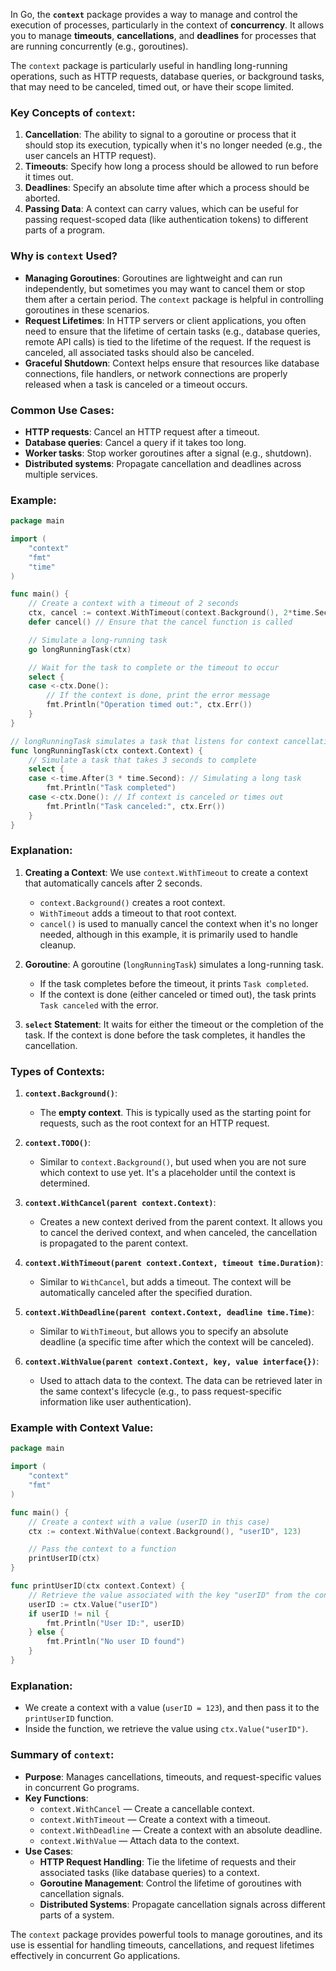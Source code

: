 In Go, the **`context`** package provides a way to manage and control the execution of processes, particularly in the context of **concurrency**. It allows you to manage **timeouts**, **cancellations**, and **deadlines** for processes that are running concurrently (e.g., goroutines). 

The `context` package is particularly useful in handling long-running operations, such as HTTP requests, database queries, or background tasks, that may need to be canceled, timed out, or have their scope limited.

### Key Concepts of `context`:

1. **Cancellation**: The ability to signal to a goroutine or process that it should stop its execution, typically when it's no longer needed (e.g., the user cancels an HTTP request).
2. **Timeouts**: Specify how long a process should be allowed to run before it times out.
3. **Deadlines**: Specify an absolute time after which a process should be aborted.
4. **Passing Data**: A context can carry values, which can be useful for passing request-scoped data (like authentication tokens) to different parts of a program.

### Why is `context` Used?

- **Managing Goroutines**: Goroutines are lightweight and can run independently, but sometimes you may want to cancel them or stop them after a certain period. The `context` package is helpful in controlling goroutines in these scenarios.
- **Request Lifetimes**: In HTTP servers or client applications, you often need to ensure that the lifetime of certain tasks (e.g., database queries, remote API calls) is tied to the lifetime of the request. If the request is canceled, all associated tasks should also be canceled.
- **Graceful Shutdown**: Context helps ensure that resources like database connections, file handlers, or network connections are properly released when a task is canceled or a timeout occurs.

### Common Use Cases:
- **HTTP requests**: Cancel an HTTP request after a timeout.
- **Database queries**: Cancel a query if it takes too long.
- **Worker tasks**: Stop worker goroutines after a signal (e.g., shutdown).
- **Distributed systems**: Propagate cancellation and deadlines across multiple services.

### Example:

```go
package main

import (
	"context"
	"fmt"
	"time"
)

func main() {
	// Create a context with a timeout of 2 seconds
	ctx, cancel := context.WithTimeout(context.Background(), 2*time.Second)
	defer cancel() // Ensure that the cancel function is called

	// Simulate a long-running task
	go longRunningTask(ctx)

	// Wait for the task to complete or the timeout to occur
	select {
	case <-ctx.Done():
		// If the context is done, print the error message
		fmt.Println("Operation timed out:", ctx.Err())
	}
}

// longRunningTask simulates a task that listens for context cancellation or timeout
func longRunningTask(ctx context.Context) {
	// Simulate a task that takes 3 seconds to complete
	select {
	case <-time.After(3 * time.Second): // Simulating a long task
		fmt.Println("Task completed")
	case <-ctx.Done(): // If context is canceled or times out
		fmt.Println("Task canceled:", ctx.Err())
	}
}
```

### Explanation:

1. **Creating a Context**: We use `context.WithTimeout` to create a context that automatically cancels after 2 seconds.
   - `context.Background()` creates a root context.
   - `WithTimeout` adds a timeout to that root context.
   - `cancel()` is used to manually cancel the context when it's no longer needed, although in this example, it is primarily used to handle cleanup.
   
2. **Goroutine**: A goroutine (`longRunningTask`) simulates a long-running task.
   - If the task completes before the timeout, it prints `Task completed`.
   - If the context is done (either canceled or timed out), the task prints `Task canceled` with the error.

3. **`select` Statement**: It waits for either the timeout or the completion of the task. If the context is done before the task completes, it handles the cancellation.

### Types of Contexts:

1. **`context.Background()`**:
   - The **empty context**. This is typically used as the starting point for requests, such as the root context for an HTTP request.
   
2. **`context.TODO()`**:
   - Similar to `context.Background()`, but used when you are not sure which context to use yet. It's a placeholder until the context is determined.
   
3. **`context.WithCancel(parent context.Context)`**:
   - Creates a new context derived from the parent context. It allows you to cancel the derived context, and when canceled, the cancellation is propagated to the parent context.
   
4. **`context.WithTimeout(parent context.Context, timeout time.Duration)`**:
   - Similar to `WithCancel`, but adds a timeout. The context will be automatically canceled after the specified duration.
   
5. **`context.WithDeadline(parent context.Context, deadline time.Time)`**:
   - Similar to `WithTimeout`, but allows you to specify an absolute deadline (a specific time after which the context will be canceled).

6. **`context.WithValue(parent context.Context, key, value interface{})`**:
   - Used to attach data to the context. The data can be retrieved later in the same context's lifecycle (e.g., to pass request-specific information like user authentication).

### Example with Context Value:

```go
package main

import (
	"context"
	"fmt"
)

func main() {
	// Create a context with a value (userID in this case)
	ctx := context.WithValue(context.Background(), "userID", 123)

	// Pass the context to a function
	printUserID(ctx)
}

func printUserID(ctx context.Context) {
	// Retrieve the value associated with the key "userID" from the context
	userID := ctx.Value("userID")
	if userID != nil {
		fmt.Println("User ID:", userID)
	} else {
		fmt.Println("No user ID found")
	}
}
```

### Explanation:
- We create a context with a value (`userID = 123`), and then pass it to the `printUserID` function.
- Inside the function, we retrieve the value using `ctx.Value("userID")`.

### Summary of `context`:

- **Purpose**: Manages cancellations, timeouts, and request-specific values in concurrent Go programs.
- **Key Functions**:
  - `context.WithCancel` — Create a cancellable context.
  - `context.WithTimeout` — Create a context with a timeout.
  - `context.WithDeadline` — Create a context with an absolute deadline.
  - `context.WithValue` — Attach data to the context.
- **Use Cases**:
  - **HTTP Request Handling**: Tie the lifetime of requests and their associated tasks (like database queries) to a context.
  - **Goroutine Management**: Control the lifetime of goroutines with cancellation signals.
  - **Distributed Systems**: Propagate cancellation signals across different parts of a system.

The `context` package provides powerful tools to manage goroutines, and its use is essential for handling timeouts, cancellations, and request lifetimes effectively in concurrent Go applications.